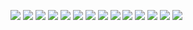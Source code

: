 ![]('0_original.jpg')
![]('convolution2d_01.png')
![]('convolution2d_02.png')
![]('convolution2d_03.png')
![]('convolution2d_04.png')
![]('convolution2d_05.png')
![]('convolution2d_06.png')
![]('convolution2d_07.png')
![]('convolution2d_08.png')
![]('convolution2d_09.png')
![]('convolution2d_10.png')
![]('convolution2d_11.png')
![]('convolution2d_12.png')
![]('convolution2d_13.png')
